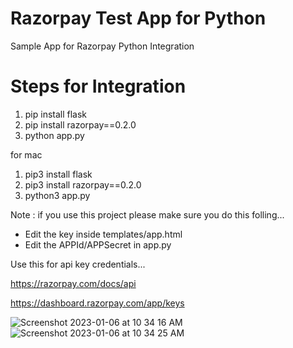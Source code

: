 # Razorpay Test App for Python
Sample App for Razorpay Python Integration

# Steps for Integration
1. pip install flask
2. pip install razorpay==0.2.0
3. python app.py


for mac 
1. pip3 install flask
2. pip3 install razorpay==0.2.0
3. python3 app.py

Note : if you use this project please make sure you do this folling...


- Edit the key inside templates/app.html
- Edit the APPId/APPSecret in app.py



Use this for api key credentials...

https://razorpay.com/docs/api

https://dashboard.razorpay.com/app/keys


![Screenshot 2023-01-06 at 10 34 16 AM](https://user-images.githubusercontent.com/67068290/211139841-7efdc0a3-76c3-4712-acf4-a1a0ef909e24.png)![Screenshot 2023-01-06 at 10 34 25 AM](https://user-images.githubusercontent.com/67068290/211139854-5b808e53-db1e-49c5-96a9-6a04d61c2cbe.png)

